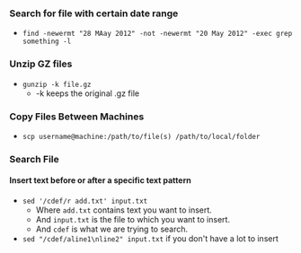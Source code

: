 ### Search for file with certain date range

* `find -newermt "28 MAay 2012" -not -newermt "20 May 2012" -exec grep something -l`

### Unzip GZ files

* `gunzip -k file.gz`
    * -k keeps the original .gz file

### Copy Files Between Machines

* `scp username@machine:/path/to/file(s) /path/to/local/folder`


### Search File

#### Insert text before or after a specific text pattern
* `sed '/cdef/r add.txt' input.txt`
  * Where `add.txt` contains text you want to insert.
  * And `input.txt` is the file to which you want to insert.
  * And `cdef` is what we are trying to search.
* `sed "/cdef/aline1\nline2" input.txt` if you don't have a lot to insert
